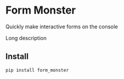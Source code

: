 Form Monster
============

Quickly make interactive forms on the console

Long description

Install 
-------

```
pip install form_monster
```
